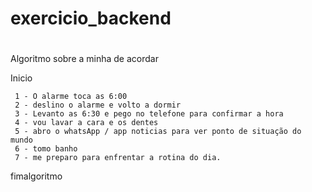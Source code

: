 
# exercicio_backend

#

Algoritmo sobre a minha  de acordar

Inicio

     1 - O alarme toca as 6:00
     2 - deslino o alarme e volto a dormir 
     3 - Levanto as 6:30 e pego no telefone para confirmar a hora
     4 - vou lavar a cara e os dentes
     5 - abro o whatsApp / app noticias para ver ponto de situação do mundo
     6 - tomo banho
     7 - me preparo para enfrentar a rotina do dia.

fimalgoritmo
